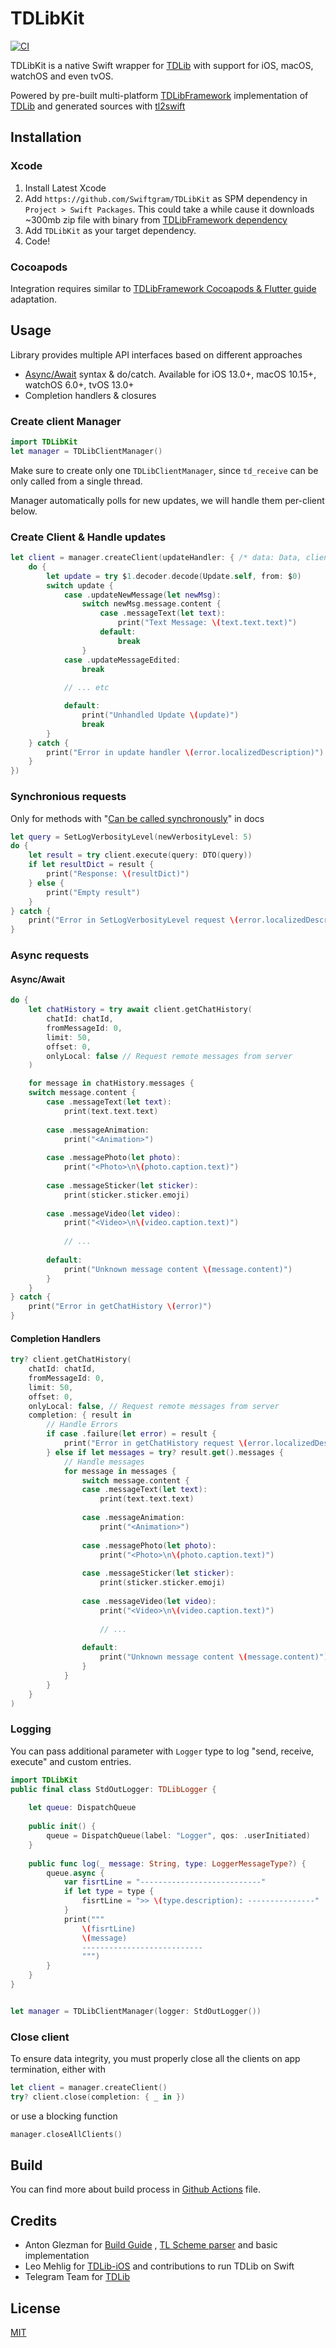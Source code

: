 # TDLibKit

[![CI](https://github.com/Swiftgram/TDLibKit/actions/workflows/ci.yml/badge.svg)](https://github.com/Swiftgram/TDLibKit/actions/workflows/ci.yml)

TDLibKit is a native Swift wrapper for [TDLib](https://github.com/tdlib/td) with support for iOS, macOS, watchOS and
even tvOS.

Powered by pre-built multi-platform [TDLibFramework](https://github.com/Swiftgram/TDLibFramework) implementation
of [TDLib](https://github.com/tdlib/td) and generated sources with [tl2swift](scripts/tl2swift)

## Installation

### Xcode

1. Install Latest Xcode
2. Add `https://github.com/Swiftgram/TDLibKit` as SPM dependency in `Project > Swift Packages`. This could take a while
   cause it downloads ~300mb zip file with binary
   from [TDLibFramework dependency](https://github.com/Swiftgram/TDLibFramework)
3. Add `TDLibKit` as your target dependency.
4. Code!

### Cocoapods

Integration requires similar
to [TDLibFramework Cocoapods & Flutter guide](https://github.com/Swiftgram/TDLibFramework/blob/main/docs/COCOAPODS-and-FLUTTER.md)
adaptation.

## Usage

Library provides multiple API interfaces based on different approaches

- [Async/Await](https://docs.swift.org/swift-book/documentation/the-swift-programming-language/concurrency/) syntax & do/catch. Available for iOS
  13.0+, macOS 10.15+, watchOS 6.0+, tvOS 13.0+
- Completion handlers & closures

### Create client Manager

```swift
import TDLibKit
let manager = TDLibClientManager()
```

Make sure to create only one `TDLibClientManager`, since `td_receive` can be only called from a single thread.

Manager automatically polls for new updates, we will handle them per-client below.

### Create Client & Handle updates

```swift
let client = manager.createClient(updateHandler: { /* data: Data, client: TDLibCLient */
    do {
        let update = try $1.decoder.decode(Update.self, from: $0)
        switch update {
            case .updateNewMessage(let newMsg):
                switch newMsg.message.content {
                    case .messageText(let text):
                        print("Text Message: \(text.text.text)")
                    default:
                        break
                }
            case .updateMessageEdited:
                break
                
            // ... etc

            default:
                print("Unhandled Update \(update)")
                break
        }
    } catch {
        print("Error in update handler \(error.localizedDescription)")
    }
})
```

### Synchronious requests

Only for methods
with "[Can be called synchronously](https://github.com/tdlib/td/blob/73d8fb4b3584633b0ffde97a20bbff6602e7a5c4/td/generate/scheme/td_api.tl#L4294)"
in docs

```swift
let query = SetLogVerbosityLevel(newVerbosityLevel: 5)
do {
    let result = try client.execute(query: DTO(query))
    if let resultDict = result {
        print("Response: \(resultDict)")
    } else {
        print("Empty result")
    }
} catch {
    print("Error in SetLogVerbosityLevel request \(error.localizedDescription)")
}
```

### Async requests

#### Async/Await

```swift
do {
    let chatHistory = try await client.getChatHistory(
        chatId: chatId,
        fromMessageId: 0,
        limit: 50,
        offset: 0,
        onlyLocal: false // Request remote messages from server
    )

    for message in chatHistory.messages {
    switch message.content {
        case .messageText(let text):
            print(text.text.text)
            
        case .messageAnimation:
            print("<Animation>")
            
        case .messagePhoto(let photo):
            print("<Photo>\n\(photo.caption.text)")
            
        case .messageSticker(let sticker):
            print(sticker.sticker.emoji)
            
        case .messageVideo(let video):
            print("<Video>\n\(video.caption.text)")
            
            // ...
            
        default:
            print("Unknown message content \(message.content)")
        }
    }
} catch {
    print("Error in getChatHistory \(error)")
}
```

#### Completion Handlers

```swift
try? client.getChatHistory(
    chatId: chatId,
    fromMessageId: 0,
    limit: 50,
    offset: 0,
    onlyLocal: false, // Request remote messages from server
    completion: { result in
        // Handle Errors
        if case .failure(let error) = result {
            print("Error in getChatHistory request \(error.localizedDescription)")
        } else if let messages = try? result.get().messages {
            // Handle messages
            for message in messages {
                switch message.content {
                case .messageText(let text):
                    print(text.text.text)
                    
                case .messageAnimation:
                    print("<Animation>")
                    
                case .messagePhoto(let photo):
                    print("<Photo>\n\(photo.caption.text)")
                    
                case .messageSticker(let sticker):
                    print(sticker.sticker.emoji)
                    
                case .messageVideo(let video):
                    print("<Video>\n\(video.caption.text)")
                    
                    // ...
                    
                default:
                    print("Unknown message content \(message.content)")
                }
            }
        }
    }
)
```

### Logging

You can pass additional parameter with `Logger` type to log "send, receive, execute" and custom entries.

```swift
import TDLibKit
public final class StdOutLogger: TDLibLogger {
    
    let queue: DispatchQueue
    
    public init() {
        queue = DispatchQueue(label: "Logger", qos: .userInitiated)
    }
    
    public func log(_ message: String, type: LoggerMessageType?) {
        queue.async {
            var fisrtLine = "---------------------------"
            if let type = type {
                fisrtLine = ">> \(type.description): ---------------"
            }
            print("""
                \(fisrtLine)
                \(message)
                ---------------------------
                """)
        }
    }
}


let manager = TDLibClientManager(logger: StdOutLogger())
```

### Close client

To ensure data integrity, you must properly close all the clients on app termination, either with
    
```swift
let client = manager.createClient()
try? client.close(completion: { _ in })
```

or use a blocking function

```swift
manager.closeAllClients()
```

## Build

You can find more about build process in [Github Actions](.github/workflows/ci.yml) file.

## Credits

- Anton Glezman for [Build Guide](https://github.com/modestman/tdlib-swift)
  , [TL Scheme parser](https://github.com/modestman/tl2swift) and basic implementation
- Leo Mehlig for [TDLib-iOS](https://github.com/leoMehlig/TDLib-iOS) and contributions to run TDLib on Swift
- Telegram Team for [TDLib](https://github.com/tdlib/td)

## License

[MIT](LICENSE)
